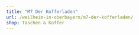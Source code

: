 ```yaml
---
title: "M7 Der Kofferladen"
url: /weilheim-in-oberbayern/m7-der-kofferladen/
shop: Taschen & Koffer
---
```

